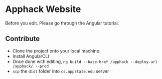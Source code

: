 # Apphack Website

Before you edit. Please go through the Angular tutorial. 

## Contribute

* Clone the project onto your local machine.
* Install AngularCLI
* Once done with editing, `ng build --base-href /apphack --deploy-url /apphack/ --prod`
* `scp` the `dist` folder into `cs.appstate.edu` server 
